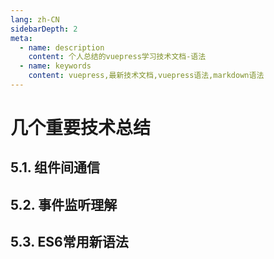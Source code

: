 ```yaml
---
lang: zh-CN
sidebarDepth: 2
meta:
  - name: description
    content: 个人总结的vuepress学习技术文档-语法
  - name: keywords
    content: vuepress,最新技术文档,vuepress语法,markdown语法
---
```

# 几个重要技术总结
## 5.1. 组件间通信
## 5.2. 事件监听理解
## 5.3. ES6常用新语法